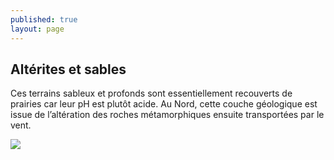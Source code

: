 ```yaml
---
published: true
layout: page
---
```

## Altérites et sables

Ces terrains sableux et profonds sont essentiellement recouverts de prairies car leur pH est plutôt acide. Au Nord, cette couche géologique est issue de l’altération des roches métamorphiques ensuite transportées par le vent. 

![]({{site.baseurl}}/data/images/3/geographie/03_GEOGRAPHIE_POP_UP_04.jpg)
